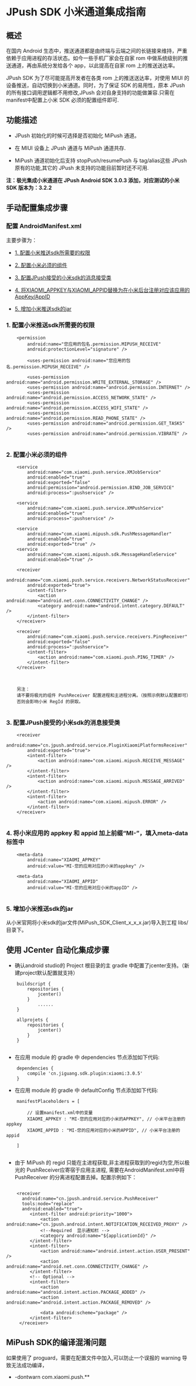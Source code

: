 # JPush SDK 小米通道集成指南


## 概述

在国内 Android 生态中，推送通道都是由终端与云端之间的长链接来维持，严重依赖于应用进程的存活状态。如今一些手机厂家会在自家 rom 中做系统级别的推送通道，再由系统分发给各个 app，以此提高在自家 rom 上的推送送达率。

JPush SDK 为了尽可能提高开发者在各类 rom 上的推送送达率，对使用 MIUI 的设备推送，自动切换到小米通道。同时，为了保证 SDK 的易用性，原本 JPush 的所有接口调用逻辑都不用修改,JPush 会对自身支持的功能做兼容.只需在manifest中配置上小米 SDK 必须的配置组件即可.

## 功能描述

+ JPush 初始化的时候可选择是否初始化 MiPush 通道。

+ 在 MIUI 设备上 JPush 通道与 MiPush 通道共存.

+ MiPush 通道初始化后支持 stopPush/resumePush 与 tag/alias这些 JPush 原有的功能,其它的 JPush 未支持的功能目前暂时还不可用.

**注：极光集成小米通道在 JPush Android SDK 3.0.3 添加，对应测试的小米 SDK 版本为：3.2.2**

## 手动配置集成步骤

### 配置 AndroidManifest.xml
主要步骤为：

* [1. 配置小米推送sdk所需要的权限](#1)

* [2. 配置小米必须的组件](#2)

* [3. 配置JPush接受的小米sdk的消息接受类](#3)

* [4. 将XIAOMI_APPKEY与XIAOMI_APPID替换为在小米后台注册对应该应用的AppKey/AppID](#4)

* [5. 增加小米推送sdk的jar](#5)



#### <h3 id="1">1. 配置小米推送sdk所需要的权限</h3>

```
 	<permission
   		android:name="您应用的包名.permission.MIPUSH_RECEIVE"
    	android:protectionLevel="signature" />

   		<uses-permission android:name="您应用的包名.permission.MIPUSH_RECEIVE" />

     	<uses-permission android:name="android.permission.WRITE_EXTERNAL_STORAGE" />
     	<uses-permission android:name="android.permission.INTERNET" />
     	<uses-permission android:name="android.permission.ACCESS_NETWORK_STATE" />
     	<uses-permission android:name="android.permission.ACCESS_WIFI_STATE" />
  		<uses-permission android:name="android.permission.READ_PHONE_STATE" />
     	<uses-permission android:name="android.permission.GET_TASKS" />
     	<uses-permission android:name="android.permission.VIBRATE" />
     	

```


#### <h3 id="2">2. 配置小米必须的组件</h3>

```
	<service
   		android:name="com.xiaomi.push.service.XMJobService"
      	android:enabled="true"
     	android:exported="false"
     	android:permission="android.permission.BIND_JOB_SERVICE"
     	android:process=":pushservice" />

  	<service
     	android:name="com.xiaomi.push.service.XMPushService"
      	android:enabled="true"
     	android:process=":pushservice" />

 	<service
		android:name="com.xiaomi.mipush.sdk.PushMessageHandler"
		android:enabled="true"
		android:exported="true" />
	<service
		android:name="com.xiaomi.mipush.sdk.MessageHandleService"
		android:enabled="true" />

	<receiver
		android:name="com.xiaomi.push.service.receivers.NetworkStatusReceiver"
		android:exported="true">
		<intent-filter>
			<action android:name="android.net.conn.CONNECTIVITY_CHANGE" />
			<category android:name="android.intent.category.DEFAULT" />
		</intent-filter>
	</receiver>
	
	<receiver
		android:name="com.xiaomi.push.service.receivers.PingReceiver"
		android:exported="false"
		android:process=":pushservice">
		<intent-filter>
			<action android:name="com.xiaomi.push.PING_TIMER" />
		</intent-filter>
	</receiver>
   
        
```

```
	另注：
	请不要将极光的组件 PushReceiver 配置进程和主进程分离。（按照示例默认配置即可）
	否则会影响小米 RegId 的获取。
	
```



#### <h3 id="3">3. 配置JPush接受的小米sdk的消息接受类</h3>


```
	<receiver
   		android:name="cn.jpush.android.service.PluginXiaomiPlatformsReceiver"
		android:exported="true">
		<intent-filter>
			<action android:name="com.xiaomi.mipush.RECEIVE_MESSAGE" />
		</intent-filter>
		<intent-filter>
			<action android:name="com.xiaomi.mipush.MESSAGE_ARRIVED" />
		</intent-filter>
		<intent-filter>
			<action android:name="com.xiaomi.mipush.ERROR" />
		</intent-filter>
	</receiver>
        
```


#### <h3 id="4">4. 将小米应用的 appkey 和 appid 加上前缀“MI-”，填入meta-data 标签中</h3>


```
	<meta-data
		android:name="XIAOMI_APPKEY"
		android:value="MI-您的应用对应的小米的appkey" />
            
	<meta-data
		android:name="XIAOMI_APPID"
		android:value="MI-您的应用对应小米的appID" />
		

```

#### <h3 id="5">5. 增加小米推送sdk的jar</h3>

从小米官网将小米sdk的jar文件(MiPush_SDK_Client_x_x_x.jar)导入到工程 libs/ 目录下。



## 使用 JCenter 自动化集成步骤

+ 确认android studio的 Project 根目录的主 gradle 中配置了jcenter支持。（新建project默认配置就支持）
 
```        
	buildscript {
		repositories {
			jcenter()
		}
            ......
	}
        
	allprojets {
		repositories {
			jcenter()
		}
	}
	
```
        
+ 在应用 module 的 gradle 中 dependencies 节点添加如下代码:


```
    dependencies {
        compile 'cn.jiguang.sdk.plugin:xiaomi:3.0.5'
    }

```

+ 在应用 module 的 gradle 中 defaultConfig 节点添加如下代码:


```
    manifestPlaceholders = [

        // 设置manifest.xml中的变量
        XIAOMI_APPKEY : "MI-您的应用对应的小米的APPKEY", // 小米平台注册的appkey
        XIAOMI_APPID : "MI-您的应用对应的小米的APPID", // 小米平台注册的appid
        
    ]
    

```

+ 由于 MiPush 的 regid 只能在主进程获取,非主进程获取到的regid为空,所以极光的 PushReceiver应寄宿于应用主进程, 需要在AndroidManifest.xml中将 PushReceiver 的分离进程配置去掉。配置示例如下：



```

	<receiver
      android:name="cn.jpush.android.service.PushReceiver"
      tools:node="replace"
      android:enabled="true">
         <intent-filter android:priority="1000">
             <action android:name="cn.jpush.android.intent.NOTIFICATION_RECEIVED_PROXY" />
             <!--Required  显示通知栏 -->
             <category android:name="${applicationId}" />
         </intent-filter>
         <intent-filter>
             <action android:name="android.intent.action.USER_PRESENT" />
             <action android:name="android.net.conn.CONNECTIVITY_CHANGE" />
         </intent-filter>
         <!-- Optional -->
         <intent-filter>
             <action android:name="android.intent.action.PACKAGE_ADDED" />
             <action android:name="android.intent.action.PACKAGE_REMOVED" />

             <data android:scheme="package" />
         </intent-filter>
     </receiver>

```

              

## MiPush SDK的编译混淆问题

如果使用了 proguard，需要在配置文件中加入,可以防止一个误报的 warning 导致无法成功编译，

+ -dontwarn com.xiaomi.push.**

